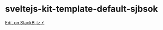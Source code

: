 # sveltejs-kit-template-default-sjbsok

[Edit on StackBlitz ⚡️](https://stackblitz.com/edit/sveltejs-kit-template-default-sjbsok)